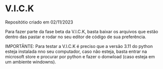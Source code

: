 # V.I.C.K

Repositótio criado em 02/11/2023

Para fazer parte da fase beta da V.I.C.K, basta baixar os arquivos que estão dentro das pastar e rodar no seu editor de código de sua preferência.

IMPORTÂNTE:
  Para testar a V.I.C.K é preciso que a versão 3.11 do python esteja instalada nno seu computador, caso não esteja, basta entrar na microsoft store e procurar por python e fazer o donwload (caso esteja em um ambiente windowns).
